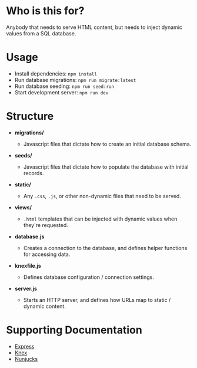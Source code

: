 # Who is this for?
Anybody that needs to serve HTML content, but needs to inject dynamic values from a SQL database.

# Usage
* Install dependencies: `npm install`
* Run database migrations: `npm run migrate:latest`
* Run database seeding: `npm run seed:run`
* Start development server: `npm run dev`

# Structure

* **migrations/**
  * Javascript files that dictate how to create an initial database schema.

* **seeds/**
  * Javascript files that dictate how to populate the database with initial records.

* **static/**
  * Any `.css`, `.js`, or other non-dynamic files that need to be served.

* **views/**
  * `.html` templates that can be injected with dynamic values when they're requested.

* **database.js**
  * Creates a connection to the database, and defines helper functions for accessing data.

* **knexfile.js**
  * Defines database configuration / connection settings.

* **server.js**
  * Starts an HTTP server, and defines how URLs map to static / dynamic content.


# Supporting Documentation
* [Express](https://expressjs.com/)
* [Knex](http://knexjs.org/)
* [Nunjucks](https://mozilla.github.io/nunjucks/)

